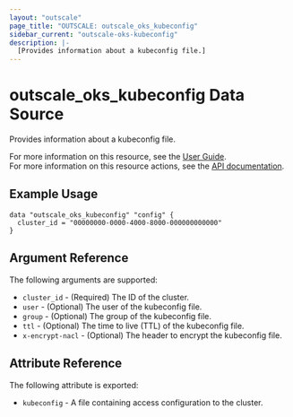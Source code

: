 ```yaml
---
layout: "outscale"
page_title: "OUTSCALE: outscale_oks_kubeconfig"
sidebar_current: "outscale-oks-kubeconfig"
description: |-
  [Provides information about a kubeconfig file.]
---
```


# outscale_oks_kubeconfig Data Source

Provides information about a kubeconfig file.

For more information on this resource, see the [User Guide](https://docs.outscale.com/en/userguide/Accessing-a-Cluster.html).  
For more information on this resource actions, see the [API documentation](https://docs.outscale.com/oks.html#getkubeconfigwithpubkeynacl).

## Example Usage

```hcl
data "outscale_oks_kubeconfig" "config" {
  cluster_id = "00000000-0000-4000-8000-000000000000"
} 
```

## Argument Reference

The following arguments are supported:

* `cluster_id` - (Required) The ID of the cluster.
* `user` - (Optional) The user of the kubeconfig file.
* `group` - (Optional) The group of the kubeconfig file.
* `ttl` - (Optional) The time to live (TTL) of the kubeconfig file.
* `x-encrypt-nacl` - (Optional) The header to encrypt the kubeconfig file.

## Attribute Reference

The following attribute is exported:

* `kubeconfig` - A file containing access configuration to the cluster.
